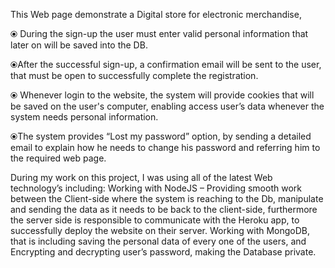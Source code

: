 This Web page demonstrate a Digital store for electronic merchandise,

⦿ During the sign-up the user must enter valid personal information that later on will be saved into the DB.

⦿After the successful sign-up, a confirmation email will be sent to the user, that must be open to successfully complete the registration.

⦿ Whenever login to the website, the system will provide cookies that will be saved on the user's computer, enabling access user’s data whenever the system needs personal information.

⦿The system provides “Lost my password” option, by sending a detailed email to explain how he needs to change his password and referring him to the required web page.

During my work on this project, I  was using all of the latest Web technology’s including:
Working with NodeJS – Providing smooth work between the Client-side where the system is reaching to the Db, manipulate and sending the data as it needs to be back to the client-side, furthermore the server side is responsible to communicate with the Heroku app, to successfully deploy the website on their server.
Working with MongoDB, that is including saving the personal data of every one of the users, and Encrypting and decrypting user’s password, making the Database private.

